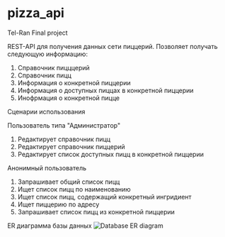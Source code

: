 # pizza_api
Tel-Ran Final project

REST-API для получения данных сети пиццерий.
Позволяет получать следующую информацию: 
  1. Справочник пицццерий
  2. Справочник пицц
  3. Информация о конкретной пиццерии
  4. Информация о доступных пиццах в конкретной пиццерии
  5. Инофрмация о конкретной пицце

Сценарии использования

Пользователь типа "Администратор"
1. Редактирует справочник пицц
2. Редактирует справочник пиццерий
3. Редактирует список доступных пицц в конкретной пиццерии

Анонимный пользователь
1. Запрашивает общий список пицц
2. Ищет список пицц по наименованию
3. Ищет список пицц, содержащий конкретный ингридиент
4. Ищет пиццерию по адресу
5. Запрашивает список пицц из конкретной пиццерии

ER диаграмма базы данных
![Database ER diagram](https://github.com/deithwein/pizza_api/assets/114694984/4e42da3b-39ac-4585-a059-b6259ccf0b06)
